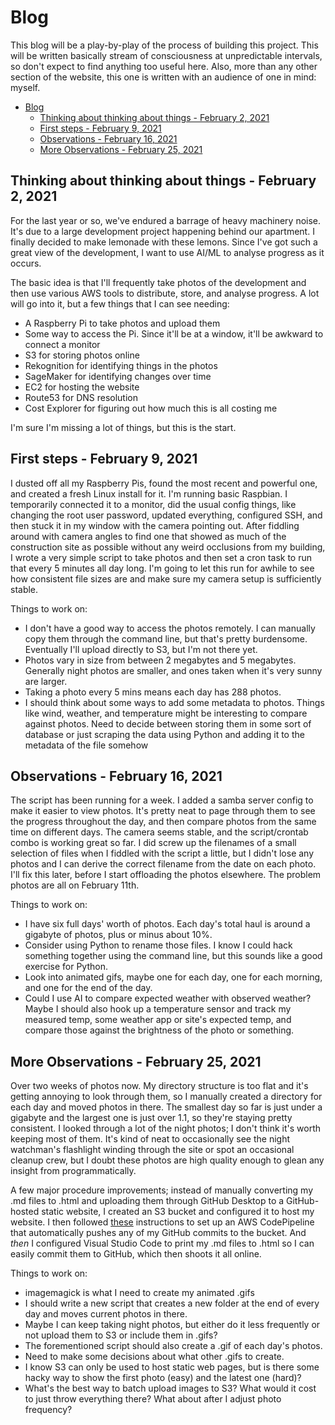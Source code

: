 # Blog
This blog will be a play-by-play of the process of building this project. This will be written basically stream of consciousness at unpredictable intervals, so don't expect to find anything too useful here. Also, more than any other section of the website, this one is written with an audience of one in mind: myself.

- [Blog](#blog)
  - [Thinking about thinking about things - February 2, 2021](#thinking-about-thinking-about-things---february-2-2021)
  - [First steps - February 9, 2021](#first-steps---february-9-2021)
  - [Observations - February 16, 2021](#observations---february-16-2021)
  - [More Observations - February 25, 2021](#more-observations---february-25-2021)

## Thinking about thinking about things - February 2, 2021
For the last year or so, we've endured a barrage of heavy machinery noise. It's due to a large development project happening behind our apartment. I finally decided to make lemonade with these lemons. Since I've got such a great view of the development, I want to use AI/ML to analyse progress as it occurs.

The basic idea is that I'll frequently take photos of the development and then use various AWS tools to distribute, store, and analyse progress. A lot will go into it, but a few things that I can see needing:
* A Raspberry Pi to take photos and upload them
* Some way to access the Pi. Since it'll be at a window, it'll be awkward to connect a monitor
* S3 for storing photos online
* Rekognition for identifying things in the photos
* SageMaker for identifying changes over time
* EC2 for hosting the website
* Route53 for DNS resolution
* Cost Explorer for figuring out how much this is all costing me

I'm sure I'm missing a lot of things, but this is the start.

## First steps - February 9, 2021
I dusted off all my Raspberry Pis, found the most recent and powerful one, and created a fresh Linux install for it. I'm running basic Raspbian. I temporarily connected it to a monitor, did the usual config things, like changing the root user password, updated everything, configured SSH, and then stuck it in my window with the camera pointing out. After fiddling around with camera angles to find one that showed as much of the construction site as possible without any weird occlusions from my building, I wrote a very simple script to take photos and then set a cron task to run that every 5 minutes all day long. I'm going to let this run for awhile to see how consistent file sizes are and make sure my camera setup is sufficiently stable.

Things to work on:
* I don't have a good way to access the photos remotely. I can manually copy them through the command line, but that's pretty burdensome. Eventually I'll upload directly to S3, but I'm not there yet.
* Photos vary in size from between 2 megabytes and 5 megabytes. Generally night photos are smaller, and ones taken when it's very sunny are larger.
* Taking a photo every 5 mins means each day has 288 photos.
* I should think about some ways to add some metadata to photos. Things like wind, weather, and temperature might be interesting to compare against photos. Need to decide between storing them in some sort of database or just scraping the data using Python and adding it to the metadata of the file somehow

## Observations - February 16, 2021
The script has been running for a week. I added a samba server config to make it easier to view photos. It's pretty neat to page through them to see the progress throughout the day, and then compare photos from the same time on different days. The camera seems stable, and the script/crontab combo is working great so far. I did screw up the filenames of a small selection of files when I fiddled with the script a little, but I didn't lose any photos and I can derive the correct filename from the date on each photo. I'll fix this later, before I start offloading the photos elsewhere. The problem photos are all on February 11th.

Things to work on:
* I have six full days' worth of photos. Each day's total haul is around a gigabyte of photos, plus or minus about 10%.
* Consider using Python to rename those files. I know I could hack something together using the command line, but this sounds like a good exercise for Python.
* Look into animated gifs, maybe one for each day, one for each morning, and one for the end of the day.
* Could I use AI to compare expected weather with observed weather? Maybe I should also hook up a temperature sensor and track my measured temp, some weather app or site's expected temp, and compare those against the brightness of the photo or something.

## More Observations - February 25, 2021
Over two weeks of photos now. My directory structure is too flat and it's getting annoying to look through them, so I manually created a directory for each day and moved photos in there. The smallest day so far is just under a gigabyte and the largest one is just over 1.1, so they're staying pretty consistent. I looked through a lot of the night photos; I don't think it's worth keeping most of them. It's kind of neat to occasionally see the night watchman's flashlight winding through the site or spot an occasional cleanup crew, but I doubt these photos are high quality enough to glean any insight from programmatically.

A few major procedure improvements; instead of manually converting my .md files to .html and uploading them through GitHub Desktop to a GitHub-hosted static website, I created an S3 bucket and configured it to host my website. I then followed [these](https://medium.com/avmconsulting-blog/automate-static-website-deployment-from-github-to-s3-using-aws-codepipeline-16acca25ebc1) instructions to set up an AWS CodePipeline that automatically pushes any of my GitHub commits to the bucket. And *then* I configured Visual Studio Code to print my .md files to .html so I can easily commit them to GitHub, which then shoots it all online. 

Things to work on:
* imagemagick is what I need to create my animated .gifs
* I should write a new script that creates a new folder at the end of every day and moves current photos in there.
* Maybe I can keep taking night photos, but either do it less frequently or not upload them to S3 or include them in .gifs?
* The forementioned script should also create a .gif of each day's photos.
* Need to make some decisions about what other .gifs to create.
* I know S3 can only be used to host static web pages, but is there some hacky way to show the first photo (easy) and the latest one (hard)?
* What's the best way to batch upload images to S3? What would it cost to just throw everything there? What about after I adjust photo frequency?